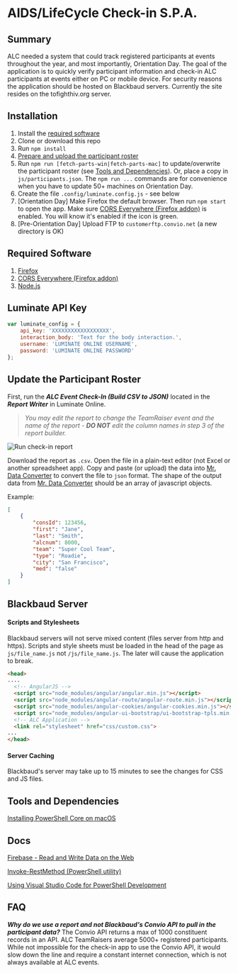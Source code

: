 # AIDS/LifeCycle Check-in S.P.A.

## Summary

ALC needed a system that could track registered participants at events throughout the year, and most importantly, Orientation Day. The goal of the application is to quickly verify participant information and check-in ALC participants at events either on PC or mobile device. For security reasons the application should be hosted on Blackbaud servers. Currently the site resides on the tofighthiv.org server.

## Installation

1.  Install the [required software](#required-software)
2.  Clone or download this repo
3.  Run `npm install`
4.  [Prepare and upload the participant roster](#update-the-participant-roster)
5.  Run `npm run [fetch-parts-win|fetch-parts-mac]` to update/overwrite the participant roster (see [Tools and Dependencies](#tools-and-dependencies)). Or, place a copy in `js/participants.json`. The `npm run ...` commands are for convenience when you have to update 50+ machines on Orientation Day.
6.  Create the file `.config/luminate.config.js` - see below
7.  [Orientation Day] Make Firefox the default browser. Then run `npm start` to open the app. Make sure [CORS Everywhere (Firefox addon)](https://addons.mozilla.org/en-US/firefox/addon/cors-everywhere/) is enabled. You will know it's enabled if the icon is green.
8.  [Pre-Orientation Day] Upload FTP to `​​customerftp.convio.net` (a new directory is OK)

## Required Software

1.  [Firefox](https://www.mozilla.org/en-US/firefox/)
2.  [CORS Everywhere (Firefox addon)](https://addons.mozilla.org/en-US/firefox/addon/cors-everywhere/)
3.  [Node.js](https://nodejs.org/en/)

## Luminate API Key

```javascript
var luminate_config = {
	api_key: 'XXXXXXXXXXXXXXXXXX',
	interaction_body: 'Text for the body interaction.',
	username: 'LUMINATE ONLINE USERNAME',
	password: 'LUMINATE ONLINE PASSWORD'
};
```

## Update the Participant Roster

First, run the _***ALC Event Check-In (Build CSV to JSON)***_ located in the _***Report Writer***_ in Luminate Online.

> _You may edit the report to change the TeamRaiser event and the name of the report - ***DO NOT*** edit the column names in step 3 of the report builder._

![Run check-in report](https://raw.githubusercontent.com/jeffreylowy/aidslifecycle-checkin/master/readme/001_run_report.png)

Download the report as `.csv`. Open the file in a plain-text editor (not Excel or another spreadsheet app). Copy and paste (or upload) the data into [Mr. Data Converter](https://shancarter.github.io/mr-data-converter) to convert the file to `json` format. The shape of the output data from [Mr. Data Converter](https://shancarter.github.io/mr-data-converter) should be an array of javascript objects.

Example:

```json
[
	{
		"consId": 123456,
		"first": "Jane",
		"last": "Smith",
		"alcnum": 8000,
		"team": "Super Cool Team",
		"type": "Roadie",
		"city": "San Francisco",
		"med": "false"
	}
]
```

## Blackbaud Server

#### Scripts and Stylesheets

Blackbaud servers will not serve mixed content (files server from http and https). Scripts and style sheets must be loaded in the head of the page as `js/file_name.js` not `/js/file_name.js`. The later will cause the application to break.

```html
<head>
....
  <!-- AngularJS -->
  <script src="node_modules/angular/angular.min.js"></script>
  <script src="node_modules/angular-route/angular-route.min.js"></script>
  <script src="node_modules/angular-cookies/angular-cookies.min.js"></script>
  <script src="node_modules/angular-ui-bootstrap/ui-bootstrap-tpls.min.js"></script>
  <!-- ALC Application -->
  <link rel="stylesheet" href="css/custom.css">
...
</head>
```

#### Server Caching

Blackbaud's server may take up to 15 minutes to see the changes for CSS and JS files.

## Tools and Dependencies

[Installing PowerShell Core on macOS](https://docs.microsoft.com/en-us/powershell/scripting/install/installing-powershell-core-on-macos?view=powershell-6)

## Docs

[Firebase - Read and Write Data on the Web](https://firebase.google.com/docs/database/web/read-and-write)

[Invoke-RestMethod (PowerShell utility)](https://docs.microsoft.com/en-us/powershell/module/Microsoft.PowerShell.Utility/Invoke-RestMethod?view=powershell-6)

[Using Visual Studio Code for PowerShell Development](https://docs.microsoft.com/en-us/powershell/scripting/components/vscode/using-vscode?view=powershell-6)

## FAQ

**_Why do we use a report and not Blackbaud's Convio API to pull in the participant data?_**
The Convio API returns a max of 1000 constituent records in an API. ALC TeamRaisers average 5000+ registered participants. While not impossible for the check-in app to use the Convio API, it would slow down the line and require a constant internet connection, which is not always available at ALC events.

